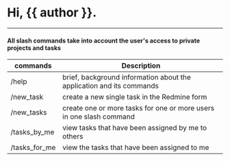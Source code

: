 # Hi, {{ author }}.
---

#### All slash commands take into account the user's access to private projects and tasks

| commands      | Description                                                          |
|---------------|----------------------------------------------------------------------|
| /help         | brief, background information about the application and its commands |
| /new_task     | create a new single task in the Redmine form                         |
| /new_tasks    | create one or more tasks for one or more users in one slash command  |
| /tasks_by_me  | view tasks that have been assigned by me to others                   |
| /tasks_for_me | view the tasks that have been assigned to me                         |